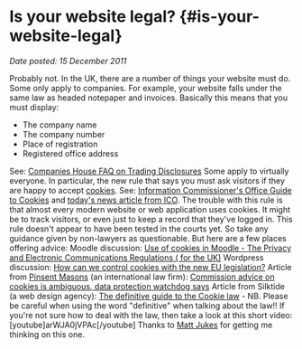 # Is your website legal? {#is-your-website-legal}

_Date posted: 15 December 2011_

Probably not. In the UK, there are a number of things your website must do. Some only apply to companies. For example, your website falls under the same law as headed notepaper and invoices. Basically this means that you must display:

*   The company name
*   The company number
*   Place of registration
*   Registered office address

See: [Companies House FAQ on Trading Disclosures](http://www.companieshouse.gov.uk/infoAndGuide/faq/tradingDisclosures.shtml) Some apply to virtually everyone. In particular, the new rule that says you must ask visitors if they are happy to accept [cookies](http://en.wikipedia.org/wiki/HTTP_cookie). See: [Information Commissioner's Office Guide to Cookies](http://www.ico.gov.uk/for_organisations/privacy_and_electronic_communications/the_guide/cookies.aspx) and [today's news article from ICO](http://www.ico.gov.uk/news/latest_news/2011/must-try-harder-on-cookies-compliance-says-ico-13122011.aspx). The trouble with this rule is that almost every modern website or web application uses cookies. It might be to track visitors, or even just to keep a record that they've logged in. This rule doesn't appear to have been tested in the courts yet. So take any guidance given by non-lawyers as questionable. But here are a few places offering advice: Moodle discussion: [Use of cookies in Moodle - The Privacy and Electronic Communications Regulations ( for the UK)](http://moodle.org/mod/forum/discuss.php?d=175081) Wordpress discussion: [How can we control cookies with the new EU legislation?](http://wordpress.org/support/topic/how-can-we-control-cookies-with-new-eu-legislation) Article from [Pinsent Masons](http://www.pinsentmasons.com/) (an international law firm): [Commission advice on cookies is ambiguous, data protection watchdog says](http://www.out-law.com/page-12081) Article from Silktide (a web design agency): [The definitive guide to the Cookie law](http://www.silktide.com/cookielaw) - NB. Please be careful when using the word "definitive" when talking about the law!! If you're not sure how to deal with the law, then take a look at this short video: [youtube]arWJA0jVPAc[/youtube] Thanks to [Matt Jukes](http://digitalbydefault.com/2011/12/14/a-crack-in-the-cookie-craziness/) for getting me thinking on this one.